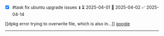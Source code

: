 
- [x] #task fix ubuntu upgrade issues ⏫ ⏳ 2025-04-01 📅 2025-04-02 ✅ 2025-04-14


[[dpkg error trying to overwrite file, which is also in...]]
[google](https://www.google.com/search?q=dpkg+error+processing+archive+trying+to+overwrite&sca_esv=fc2dc54ee7eb1be7&ei=fA7sZ4jxMZSM9u8PtJTciQc&oq=dpkg%3A+error+processing+archive+trying+to+&gs_lp=Egxnd3Mtd2l6LXNlcnAiKWRwa2c6IGVycm9yIHByb2Nlc3NpbmcgYXJjaGl2ZSB0cnlpbmcgdG8gKgIIADIFEAAYgAQyBhAAGBYYHjIGEAAYFhgeMgsQABiABBiGAxiKBTIFEAAY7wUyBRAAGO8FSPcXUIIFWPYPcAF4AZABA5gB2wagAZQdqgELMC43LjQtMS4xLjK4AQPIAQD4AQGYAgmgArsMwgIKEAAYsAMY1gQYR8ICCBAAGIAEGKIEmAMAiAYBkAYIkgcHMS43LjQtMaAH2kA&sclient=gws-wiz-serp)
___

